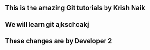 ## This is the amazing Git tutorials by Krish Naik
## We will learn git ajkschcakj
## These changes are by Developer 2